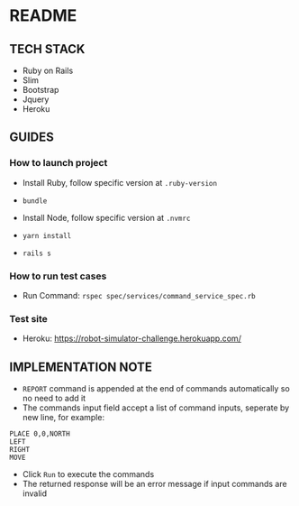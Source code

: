 # README

TECH STACK
-------------------------
- Ruby on Rails
- Slim
- Bootstrap
- Jquery
- Heroku

GUIDES
-------------------------

### How to launch project
- Install Ruby, follow specific version at `.ruby-version`

- `bundle`

- Install Node, follow specific version at `.nvmrc`

- `yarn install`

- `rails s`

### How to run test cases

- Run Command: `rspec spec/services/command_service_spec.rb`

### Test site
- Heroku: https://robot-simulator-challenge.herokuapp.com/

IMPLEMENTATION NOTE
-------------------------

- `REPORT` command is appended at the end of commands automatically so no need to add it
- The commands input field accept a list of command inputs, seperate by new line, for example:
```
PLACE 0,0,NORTH
LEFT
RIGHT
MOVE
```
- Click `Run` to execute the commands
- The returned response will be an error message if input commands are invalid